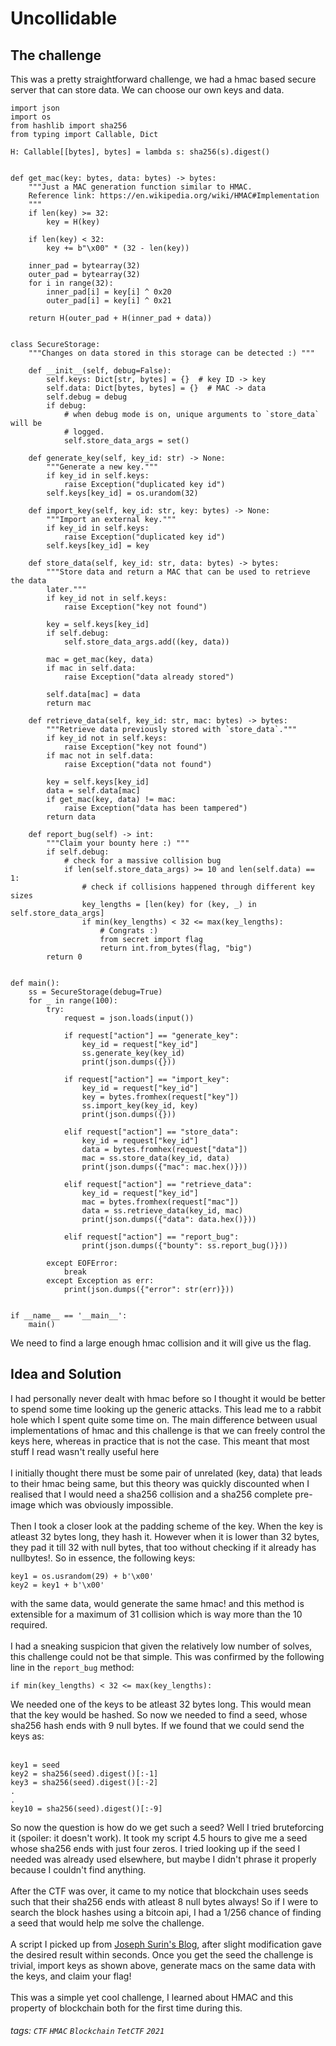 # Uncollidable
## The challenge
This was a pretty straightforward challenge, we had a hmac based secure server that can store data. We can choose our own keys and data.<br>
```python=
import json
import os
from hashlib import sha256
from typing import Callable, Dict

H: Callable[[bytes], bytes] = lambda s: sha256(s).digest()


def get_mac(key: bytes, data: bytes) -> bytes:
    """Just a MAC generation function similar to HMAC.
    Reference link: https://en.wikipedia.org/wiki/HMAC#Implementation
    """
    if len(key) >= 32:
        key = H(key)

    if len(key) < 32:
        key += b"\x00" * (32 - len(key))

    inner_pad = bytearray(32)
    outer_pad = bytearray(32)
    for i in range(32):
        inner_pad[i] = key[i] ^ 0x20
        outer_pad[i] = key[i] ^ 0x21

    return H(outer_pad + H(inner_pad + data))


class SecureStorage:
    """Changes on data stored in this storage can be detected :) """

    def __init__(self, debug=False):
        self.keys: Dict[str, bytes] = {}  # key ID -> key
        self.data: Dict[bytes, bytes] = {}  # MAC -> data
        self.debug = debug
        if debug:
            # when debug mode is on, unique arguments to `store_data` will be
            # logged.
            self.store_data_args = set()

    def generate_key(self, key_id: str) -> None:
        """Generate a new key."""
        if key_id in self.keys:
            raise Exception("duplicated key id")
        self.keys[key_id] = os.urandom(32)

    def import_key(self, key_id: str, key: bytes) -> None:
        """Import an external key."""
        if key_id in self.keys:
            raise Exception("duplicated key id")
        self.keys[key_id] = key

    def store_data(self, key_id: str, data: bytes) -> bytes:
        """Store data and return a MAC that can be used to retrieve the data
        later."""
        if key_id not in self.keys:
            raise Exception("key not found")

        key = self.keys[key_id]
        if self.debug:
            self.store_data_args.add((key, data))

        mac = get_mac(key, data)
        if mac in self.data:
            raise Exception("data already stored")

        self.data[mac] = data
        return mac

    def retrieve_data(self, key_id: str, mac: bytes) -> bytes:
        """Retrieve data previously stored with `store_data`."""
        if key_id not in self.keys:
            raise Exception("key not found")
        if mac not in self.data:
            raise Exception("data not found")

        key = self.keys[key_id]
        data = self.data[mac]
        if get_mac(key, data) != mac:
            raise Exception("data has been tampered")
        return data

    def report_bug(self) -> int:
        """Claim your bounty here :) """
        if self.debug:
            # check for a massive collision bug
            if len(self.store_data_args) >= 10 and len(self.data) == 1:
                # check if collisions happened through different key sizes
                key_lengths = [len(key) for (key, _) in self.store_data_args]
                if min(key_lengths) < 32 <= max(key_lengths):
                    # Congrats :)
                    from secret import flag
                    return int.from_bytes(flag, "big")
        return 0


def main():
    ss = SecureStorage(debug=True)
    for _ in range(100):
        try:
            request = json.loads(input())

            if request["action"] == "generate_key":
                key_id = request["key_id"]
                ss.generate_key(key_id)
                print(json.dumps({}))

            if request["action"] == "import_key":
                key_id = request["key_id"]
                key = bytes.fromhex(request["key"])
                ss.import_key(key_id, key)
                print(json.dumps({}))

            elif request["action"] == "store_data":
                key_id = request["key_id"]
                data = bytes.fromhex(request["data"])
                mac = ss.store_data(key_id, data)
                print(json.dumps({"mac": mac.hex()}))

            elif request["action"] == "retrieve_data":
                key_id = request["key_id"]
                mac = bytes.fromhex(request["mac"])
                data = ss.retrieve_data(key_id, mac)
                print(json.dumps({"data": data.hex()}))

            elif request["action"] == "report_bug":
                print(json.dumps({"bounty": ss.report_bug()}))

        except EOFError:
            break
        except Exception as err:
            print(json.dumps({"error": str(err)}))


if __name__ == '__main__':
    main()
```

We need to find a large enough hmac collision and it will give us the flag.<br>

## Idea and Solution
I had personally never dealt with hmac before so I thought it would be better to spend some time looking up the generic attacks. This lead me to a rabbit hole which I spent quite some time on. The main difference between usual implementations of hmac and this challenge is that we can freely control the keys here, whereas in practice that is not the case. This meant that most stuff I read wasn't really useful here<br>
<br>
I initially thought there must be some pair of unrelated (key, data) that leads to their hmac being same, but this theory was quickly discounted when I realised that I would need a sha256 collision and a sha256 complete pre-image which was obviously impossible.<br>
<br>
Then I took a closer look at the padding scheme of the key. When the key is atleast 32 bytes long, they hash it. However when it is lower than 32 bytes, they pad it till 32 with null bytes, that too without checking if it already has nullbytes!. So in essence, the following keys:<br>
```python=
key1 = os.usrandom(29) + b'\x00'
key2 = key1 + b'\x00'
```
with the same data, would generate the same hmac! and this method is extensible for a maximum of 31 collision which is way more than the 10 required.<br>
<br>
I had a sneaking suspicion that given the relatively low number of solves, this challenge could not be that simple. This was confirmed by the following line in the `report_bug` method:<br>
```python=
if min(key_lengths) < 32 <= max(key_lengths):
```
We needed one of the keys to be atleast 32 bytes long. This would mean that the key would be hashed. So now we needed to find a seed, whose sha256 hash ends with 9 null bytes. If we found that we could send the keys as:<br>
<br>
```
key1 = seed
key2 = sha256(seed).digest()[:-1]
key3 = sha256(seed).digest()[:-2]
.
.
key10 = sha256(seed).digest()[:-9]
```
So now the question is how do we get such a seed?
Well I tried bruteforcing it (spoiler: it doesn't work). It took my script 4.5 hours to give me a seed whose sha256 ends with just four zeros. I tried looking up if the seed I needed was already used elsewhere, but maybe I didn't phrase it properly because I couldn't find anything.<br>
<br>
After the CTF was over, it came to my notice that blockchain uses seeds such that their sha256 ends with atleast 8 null bytes always! So if I were to search the block hashes using a bitcoin api, I had a 1/256 chance of finding a seed that would help me solve the challenge.<br>
<br>
A script I picked up from [Joseph Surin's Blog](https://www.josephsurin.me/posts/2020-11-23-dragon-ctf-2020-bit-flip-writeups#bit-flip-2), after slight modification gave the desired result within seconds. Once you get the seed the challenge is trivial, import keys as shown above, generate macs on the same data with the keys, and claim your flag!<br>
<br>
This was a simple yet cool challenge, I learned about HMAC and this property of blockchain both for the first time during this.

###### tags: `CTF` `HMAC` `Blockchain` `TetCTF` `2021`
